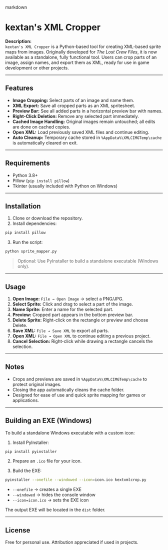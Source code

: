 markdown
# kextan's XML Cropper

**Description:**  
`kextan's XML Cropper` is a Python-based tool for creating XML-based sprite maps from images. Originally developed for *The Lost Crew Files*, it is now available as a standalone, fully functional tool. Users can crop parts of an image, assign names, and export them as XML, ready for use in game development or other projects.

---

## Features

- **Image Cropping:** Select parts of an image and name them.  
- **XML Export:** Save all cropped parts as an XML spritesheet.  
- **Preview Bar:** See all added parts in a horizontal preview bar with names.  
- **Right-Click Deletion:** Remove any selected part immediately.  
- **Cached Image Handling:** Original images remain untouched; all edits are done on cached copies.  
- **Open XML:** Load previously saved XML files and continue editing.  
- **Auto Cleanup:** Temporary cache stored in `%AppData%\XMLCIMGTemp\cache` is automatically cleared on exit.  

---

## Requirements

- Python 3.8+  
- Pillow (`pip install pillow`)  
- Tkinter (usually included with Python on Windows)  

---

## Installation

1. Clone or download the repository.  
2. Install dependencies:

```bash
pip install pillow
````

3. Run the script:

```bash
python sprite_mapper.py
```

> Optional: Use PyInstaller to build a standalone executable (Windows only).

---

## Usage

1. **Open Image:** `File → Open Image` → select a PNG/JPG.
2. **Select Sprite:** Click and drag to select a part of the image.
3. **Name Sprite:** Enter a name for the selected part.
4. **Preview:** Cropped part appears in the bottom preview bar.
5. **Delete Sprite:** Right-click on the rectangle or preview and choose Delete.
6. **Save XML:** `File → Save XML` to export all parts.
7. **Open XML:** `File → Open XML` to continue editing a previous project.
8. **Cancel Selection:** Right-click while drawing a rectangle cancels the selection.

---

## Notes

* Crops and previews are saved in `%AppData%\XMLCIMGTemp\cache` to protect original images.
* Closing the app automatically cleans the cache folder.
* Designed for ease of use and quick sprite mapping for games or applications.

---

## Building an EXE (Windows)

To build a standalone Windows executable with a custom icon:

1. Install PyInstaller:

```bash
pip install pyinstaller
```

2. Prepare an `.ico` file for your icon.

3. Build the EXE:

```bash
pyinstaller --onefile --windowed --icon=icon.ico kextxmlcrop.py
```

* `--onefile` → creates a single EXE
* `--windowed` → hides the console window
* `--icon=icon.ico` → sets the EXE icon

The output EXE will be located in the `dist` folder.

---

## License

Free for personal use. Attribution appreciated if used in projects.
